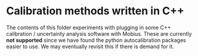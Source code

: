 # Calibration methods written in C++

The contents of this folder experiments with plugging in some C++ calibration / uncertainty analysis software with Mobius. These are currently **not supported** since we have found the python autocalibration packages easier to use. We may eventually revisit this if there is demand for it.
